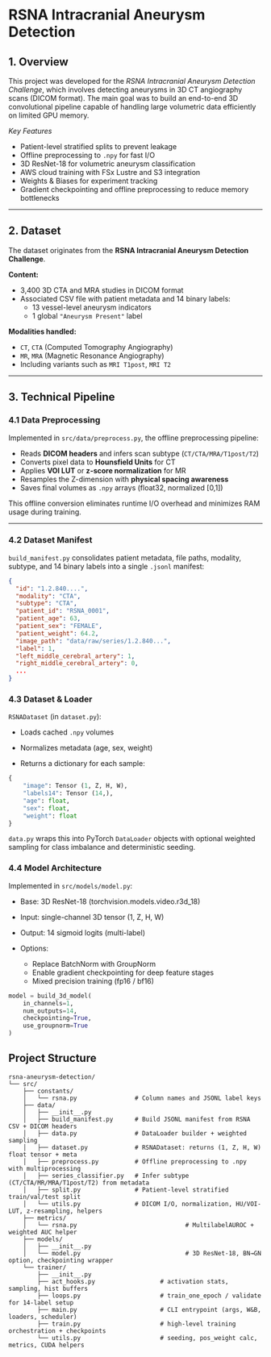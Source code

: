 # RSNA Intracranial Aneurysm Detection

## 1. Overview

This project was developed for the *RSNA Intracranial Aneurysm Detection Challenge*, which involves detecting aneurysms in 3D CT angiography scans (DICOM format).
The main goal was to build an end-to-end 3D convolutional pipeline capable of handling large volumetric data efficiently on limited GPU memory.

*Key Features*
* Patient-level stratified splits to prevent leakage
* Offline preprocessing to `.npy` for fast I/O
* 3D ResNet-18 for volumetric aneurysm classification
* AWS cloud training with FSx Lustre and S3 integration
* Weights & Biases for experiment tracking
* Gradient checkpointing and offline preprocessing to reduce memory bottlenecks

---

## 2. Dataset
The dataset originates from the **RSNA Intracranial Aneurysm Detection Challenge**.

**Content:**
- 3,400 3D CTA and MRA studies in DICOM format  
- Associated CSV file with patient metadata and 14 binary labels:  
  - 13 vessel-level aneurysm indicators  
  - 1 global `"Aneurysm Present"` label

**Modalities handled:**
- `CT`, `CTA` (Computed Tomography Angiography)
- `MR`, `MRA` (Magnetic Resonance Angiography)
- Including variants such as `MRI T1post`, `MRI T2`

---

## 3. Technical Pipeline

### 4.1 Data Preprocessing
Implemented in `src/data/preprocess.py`, the offline preprocessing pipeline:
- Reads **DICOM headers** and infers scan subtype (`CT/CTA/MRA/T1post/T2`)
- Converts pixel data to **Hounsfield Units** for CT
- Applies **VOI LUT** or **z-score normalization** for MR
- Resamples the Z-dimension with **physical spacing awareness**
- Saves final volumes as `.npy` arrays (float32, normalized [0,1])  

This offline conversion eliminates runtime I/O overhead and minimizes RAM usage during training.

---

### 4.2 Dataset Manifest
`build_manifest.py` consolidates patient metadata, file paths, modality, subtype, and 14 binary labels into a single `.jsonl` manifest:
```json
{
  "id": "1.2.840....",
  "modality": "CTA",
  "subtype": "CTA",
  "patient_id": "RSNA_0001",
  "patient_age": 63,
  "patient_sex": "FEMALE",
  "patient_weight": 64.2,
  "image_path": "data/raw/series/1.2.840...",
  "label": 1,
  "left_middle_cerebral_artery": 1,
  "right_middle_cerebral_artery": 0,
  ...
}
```

### 4.3 Dataset & Loader

`RSNADataset` (in `dataset.py`):

* Loads cached `.npy` volumes

* Normalizes metadata (age, sex, weight)

* Returns a dictionary for each sample:
```python
{
    "image": Tensor (1, Z, H, W),
    "labels14": Tensor (14,),
    "age": float,
    "sex": float,
    "weight": float
}
```

`data.py` wraps this into PyTorch `DataLoader` objects with optional weighted sampling for class imbalance and deterministic seeding.

### 4.4 Model Architecture

Implemented in `src/models/model.py`:

* Base: 3D ResNet-18 (torchvision.models.video.r3d_18)

* Input: single-channel 3D tensor (1, Z, H, W)

* Output: 14 sigmoid logits (multi-label)

* Options:

    * Replace BatchNorm with GroupNorm
    * Enable gradient checkpointing for deep feature stages
    * Mixed precision training (fp16 / bf16)
```python
model = build_3d_model(
    in_channels=1,
    num_outputs=14,
    checkpointing=True,
    use_groupnorm=True
)

```
## Project Structure
```
rsna-aneurysm-detection/
└── src/
    ├── constants/
    │   └── rsna.py                # Column names and JSONL label keys
    ├── data/
    │   ├── __init__.py
    │   ├── build_manifest.py      # Build JSONL manifest from RSNA CSV + DICOM headers
    │   ├── data.py                # DataLoader builder + weighted sampling
    │   ├── dataset.py             # RSNADataset: returns (1, Z, H, W) float tensor + meta
    │   ├── preprocess.py          # Offline preprocessing to .npy with multiprocessing
    │   ├── series_classifier.py   # Infer subtype (CT/CTA/MR/MRA/T1post/T2) from metadata
    │   ├── split.py               # Patient-level stratified train/val/test split
    │   └── utils.py               # DICOM I/O, normalization, HU/VOI-LUT, z-resampling, helpers
    ├── metrics/
    │   └── rsna.py                              # MultilabelAUROC + weighted AUC helper
    ├── models/
    │   ├── __init__.py
    │   └── model.py                             # 3D ResNet-18, BN→GN option, checkpointing wrapper
    └── trainer/
        ├── __init__.py
        ├── act_hooks.py                  # activation stats, sampling, hist buffers
        ├── loops.py                      # train_one_epoch / validate for 14-label setup
        ├── main.py                       # CLI entrypoint (args, W&B, loaders, scheduler)
        ├── train.py                      # high-level training orchestration + checkpoints
        └── utils.py                      # seeding, pos_weight calc, metrics, CUDA helpers

```
